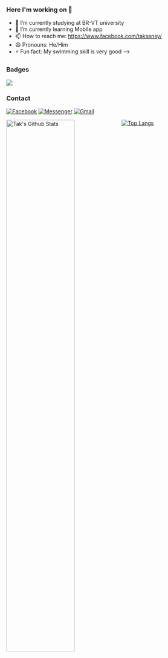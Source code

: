 ### Here I'm working on 👋



- 🔭 I’m currently studying at BR-VT university
- 🌱 I’m currently learning Mobile app
- 📫 How to reach me: https://www.facebook.com/taksansy/
- 😄 Pronouns: He/Him
- ⚡ Fun fact: My swimming skill is very good
-->
### Badges <!-- learn below section from username=esin -->
<!-- count from Mar 21, 2022 -->
![](https://komarev.com/ghpvc/?username=Taksansy)
### Contact
[![Facebook](https://img.shields.io/badge/Facebook-1877F2?style=for-the-badge&logo=facebook&logoColor=white)](https://www.facebook.com/taksanzu)
[![Messenger](https://img.shields.io/badge/Messenger-fedcba?style=for-the-badge&logo=messenger&logoColor=black)](https://m.me/taksanzu)
[![Gmail](https://img.shields.io/badge/Gmail-D14836?style=for-the-badge&logo=gmail&logoColor=white)](mailto:tak.sanzundev@gmail.com)

<!-- learn below section from username=palakshivlani-11 -->
<img align="left" src="https://github-readme-stats.vercel.app/api?username=Taksansy" alt="Tak's Github Stats" width="60%">

<!-- learn below section from username=langhuihui -->
[![Top Langs](https://github-readme-stats.vercel.app/api/top-langs/?username=Taksansy)](https://github.com/anuraghazra/github-readme-stats)
